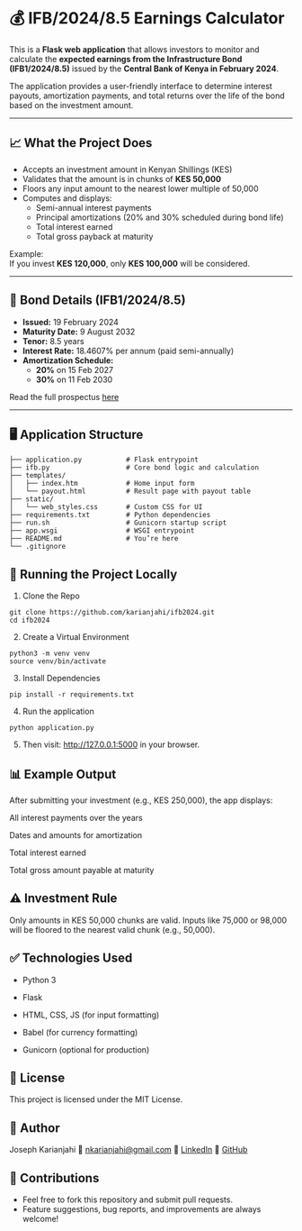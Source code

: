 # 💰 IFB/2024/8.5 Earnings Calculator

This is a **Flask web application** that allows investors to monitor and calculate the **expected earnings from the Infrastructure Bond (IFB1/2024/8.5)** issued by the **Central Bank of Kenya in February 2024**.

The application provides a user-friendly interface to determine interest payouts, amortization payments, and total returns over the life of the bond based on the investment amount.

---

## 📈 What the Project Does

- Accepts an investment amount in Kenyan Shillings (KES)
- Validates that the amount is in chunks of **KES 50,000**
- Floors any input amount to the nearest lower multiple of 50,000
- Computes and displays:
  - Semi-annual interest payments
  - Principal amortizations (20% and 30% scheduled during bond life)
  - Total interest earned
  - Total gross payback at maturity

Example:  
If you invest **KES 120,000**, only **KES 100,000** will be considered.

---

## 🧮 Bond Details (IFB1/2024/8.5)

- **Issued:** 19 February 2024
- **Maturity Date:** 9 August 2032
- **Tenor:** 8.5 years
- **Interest Rate:** 18.4607% per annum (paid semi-annually)
- **Amortization Schedule:**
  - **20%** on 15 Feb 2027
  - **30%** on 11 Feb 2030

Read the full prospectus [here](https://www.centralbank.go.ke/uploads/treasury_bonds_prospectuses/2087959385_February%202024%20IFB1-2024-8.5%20%20DATED%2019-02-2024.pdf)

---

## 🖥️ Application Structure

```plaintext
├── application.py           # Flask entrypoint
├── ifb.py                   # Core bond logic and calculation
├── templates/
│   ├── index.htm            # Home input form
│   └── payout.html          # Result page with payout table
├── static/
│   └── web_styles.css       # Custom CSS for UI
├── requirements.txt         # Python dependencies
├── run.sh                   # Gunicorn startup script
├── app.wsgi                 # WSGI entrypoint
├── README.md                # You’re here
└── .gitignore
```

## 🚀 Running the Project Locally

1. Clone the Repo
```
git clone https://github.com/karianjahi/ifb2024.git
cd ifb2024
```

2. Create a Virtual Environment
```
python3 -m venv venv
source venv/bin/activate
```

3. Install Dependencies
```
pip install -r requirements.txt
```

4. Run the application
```
python application.py
```

5. Then visit: http://127.0.0.1:5000 in your browser.

## 📊 Example Output
After submitting your investment (e.g., KES 250,000), the app displays:

All interest payments over the years

Dates and amounts for amortization

Total interest earned

Total gross amount payable at maturity

## ⚠️ Investment Rule
Only amounts in KES 50,000 chunks are valid. Inputs like 75,000 or 98,000 will be floored to the nearest valid chunk (e.g., 50,000).

## ✅ Technologies Used
- Python 3

- Flask

- HTML, CSS, JS (for input formatting)

- Babel (for currency formatting)

- Gunicorn (optional for production)

## 📜 License
This project is licensed under the MIT License.

## 👤 Author
Joseph Karianjahi
📧 nkarianjahi@gmail.com
🔗 [LinkedIn](https://www.linkedin.com/in/josephkarianjahinjeri)
🔗 [GitHub](https://github.com/karianjahi)

## 🙌 Contributions
- Feel free to fork this repository and submit pull requests. 
- Feature suggestions, bug reports, and improvements are always welcome!
